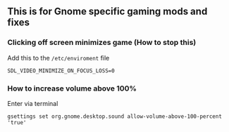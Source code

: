 

## This is for Gnome specific gaming mods and fixes


### Clicking off screen minimizes game (How to stop this)
Add this to the `/etc/enviroment` file
```
SDL_VIDEO_MINIMIZE_ON_FOCUS_LOSS=0
```

### How to increase volume above 100%
Enter via terminal
```
gsettings set org.gnome.desktop.sound allow-volume-above-100-percent 'true'
```
